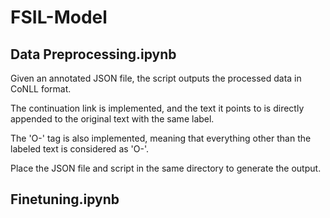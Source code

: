 # FSIL-Model

## Data Preprocessing.ipynb

Given an annotated JSON file, the script outputs the processed data in CoNLL format.

The continuation link is implemented, and the text it points to is directly appended to the original text with the same label. 

The 'O-' tag is also implemented, meaning that everything other than the labeled text is considered as 'O-'.

Place the JSON file and script in the same directory to generate the output.

## Finetuning.ipynb


